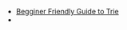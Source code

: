 - [Begginer Friendly Guide to Trie](https://leetcode.com/discuss/general-discussion/931977/beginner-friendly-guide-to-trie-tutorial-practice-problems)
- 